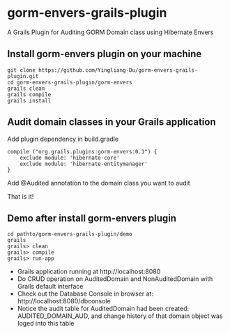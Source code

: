 # gorm-envers-grails-plugin
A Grails Plugin for Auditing GORM Domain class using Hibernate Envers

## Install gorm-envers plugin on your machine
```
git clone https://github.com/Yingliang-Du/gorm-envers-grails-plugin.git
cd gorm-envers-grails-plugin/gorm-envers
grails clean
grails compile
grails install
```
## Audit domain classes in your Grails application

Add plugin dependency in build.gradle
```
compile ("org.grails.plugins:gorm-envers:0.1") {
	exclude module: 'hibernate-core'
	exclude module: 'hibernate-entitymanager'
}
```

Add @Audited annotation to the domain class you want to audit

That is it!

## Demo after install gorm-envers plugin
```
cd pathto/gorm-envers-grails-plugin/demo
grails 
grails> clean
grails> compile
grails> run-app
```

* Grails application running at http://localhost:8080
* Do CRUD operation on AuditedDomain and NonAuditedDomain with Grails default interface
* Check out the Database Console in browser at: http://localhost:8080/dbconsole
* Notice the audit table for AuditedDomain had been created: AUDITED_DOMAIN_AUD, and change history of that domain object was loged into this table
